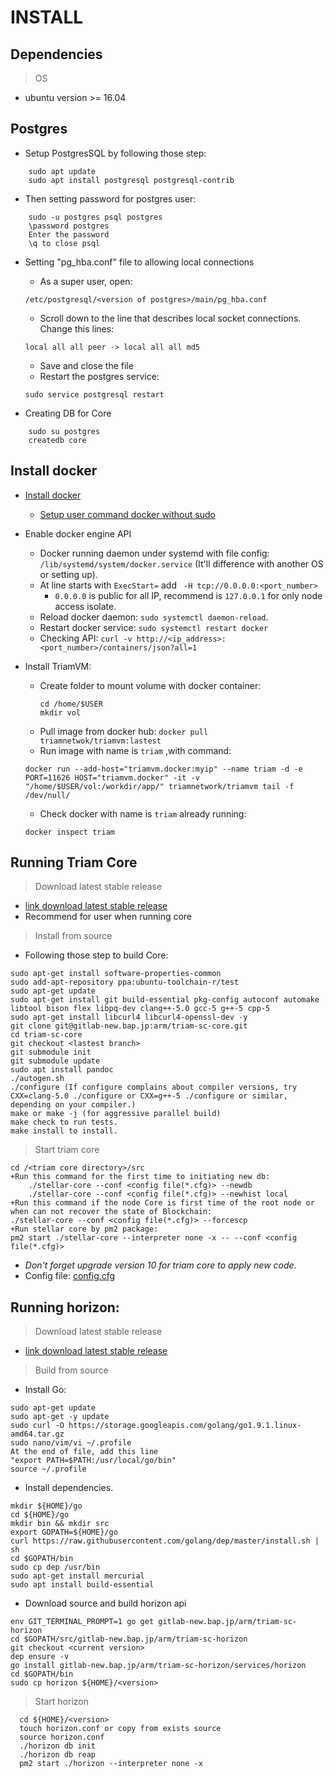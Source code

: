 # INSTALL

## Dependencies
 > OS
 
  - ubuntu version >= 16.04

## Postgres

- Setup PostgresSQL by following those step:
```` 
    sudo apt update
    sudo apt install postgresql postgresql-contrib
````    
- Then setting password for postgres user:
````
    sudo -u postgres psql postgres
    \password postgres
    Enter the password
    \q to close psql
````
- Setting "pg_hba.conf" file to allowing local connections
    + As a super user, open: 
    
    `/etc/postgresql/<version of postgres>/main/pg_hba.conf`
    + Scroll down to the line that describes local socket connections. Change this lines:
    
    `local all all peer -> local all all md5`
    + Save and close the file
    + Restart the postgres service:
     
     `sudo service postgresql restart`    
- Creating DB for Core

````
    sudo su postgres
    createdb core
````
     
## Install docker

- [Install docker](https://www.digitalocean.com/community/tutorials/how-to-install-and-use-docker-on-ubuntu-18-0) 
  - [Setup user command docker without sudo](https://askubuntu.com/questions/477551/how-can-i-use-docker-without-sudo)
- Enable docker engine API
    - Docker running daemon under systemd with file config: 
    `/lib/systemd/system/docker.service` (It'll difference with another OS or setting up).
    - At line starts with `ExecStart=` add ` -H tcp://0.0.0.0:<port_number>` 
        - `0.0.0.0` is public for all IP, recommend is `127.0.0.1` for only node access isolate.
    - Reload docker daemon: `sudo systemctl daemon-reload`.
    - Restart docker service: `sudo systemctl restart docker`
    - Checking API: `curl -v http://<ip_address>:<port_number>/containers/json?all=1`
 
- Install TriamVM:
    
    - Create folder to mount volume with docker container:
        ````
        cd /home/$USER
        mkdir vol
        ```` 
    - Pull image from docker hub:
        `docker pull triamnetwok/triamvm:lastest`
    - Run image with name is `triam` ,with command:
    
    `docker run --add-host="triamvm.docker:myip" --name triam -d -e PORT=11626 HOST="triamvm.docker" -it -v "/home/$USER/vol:/workdir/app/" triamnetwork/triamvm tail -f /dev/null/`
    
    - Check docker with name is `triam` already running:
    
    `docker inspect triam`

## Running Triam Core

> Download latest stable release
 
    
  - [link download latest stable release](#) 
  - Recommend for user when running core
  
> Install from source
   - Following those step to build Core:
   ````
   sudo apt-get install software-properties-common
   sudo add-apt-repository ppa:ubuntu-toolchain-r/test
   sudo apt-get update
   sudo apt-get install git build-essential pkg-config autoconf automake libtool bison flex libpq-dev clang++-5.0 gcc-5 g++-5 cpp-5
   sudo apt-get install libcurl4 libcurl4-openssl-dev -y
   git clone git@gitlab-new.bap.jp:arm/triam-sc-core.git
   cd triam-sc-core
   git checkout <lastest branch>
   git submodule init
   git submodule update
   sudo apt install pandoc
   ./autogen.sh
   ./configure (If configure complains about compiler versions, try CXX=clang-5.0 ./configure or CXX=g++-5 ./configure or similar, depending on your compiler.)
   make or make -j (for aggressive parallel build)
   make check to run tests.
   make install to install.
   ````
> Start triam core

````
cd /<triam core directory>/src
+Run this command for the first time to initiating new db:
    ./stellar-core --conf <config file(*.cfg)> --newdb
    ./stellar-core --conf <config file(*.cfg)> --newhist local
+Run this command if the node Core is first time of the root node or when can not recover the state of Blockchain:
./stellar-core --conf <config file(*.cfg)> --forcescp
+Run stellar core by pm2 package: 
pm2 start ./stellar-core --interpreter none -x -- --conf <config file(*.cfg)>
````   
 - *Don't forget upgrade version 10 for triam core to apply new code*.
 - Config file: [config.cfg](/install/coreConfig)
 
## Running horizon:

> Download latest stable release
   - [link download latest stable release](#) 
   
> Build from source
   
   - Install Go:
   ````
   sudo apt-get update
   sudo apt-get -y update
   sudo curl -O https://storage.googleapis.com/golang/go1.9.1.linux-amd64.tar.gz
   sudo nano/vim/vi ~/.profile
   At the end of file, add this line 
   "export PATH=$PATH:/usr/local/go/bin"
   source ~/.profile
   ````
   - Install dependencies.
   ````
   mkdir ${HOME}/go
   cd ${HOME}/go
   mkdir bin && mkdir src
   export GOPATH=${HOME}/go
   curl https://raw.githubusercontent.com/golang/dep/master/install.sh | sh
   cd $GOPATH/bin
   sudo cp dep /usr/bin
   sudo apt-get install mercurial
   sudo apt install build-essential
   ````
   - Download source and build horizon api
   ````
   env GIT_TERMINAL_PROMPT=1 go get gitlab-new.bap.jp/arm/triam-sc-horizon
   cd $GOPATH/src/gitlab-new.bap.jp/arm/triam-sc-horizon
   git checkout <current version>
   dep ensure -v
   go install gitlab-new.bap.jp/arm/triam-sc-horizon/services/horizon
   cd $GOPATH/bin
   sudo cp horizon ${HOME}/<version>
   ````

> Start horizon

````
  cd ${HOME}/<version>
  touch horizon.conf or copy from exists source
  source horizon.conf
  ./horizon db init
  ./horizon db reap
  pm2 start ./horizon --interpreter none -x
````
   





       

       
       

   
        
